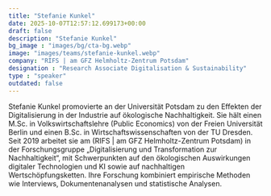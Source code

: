 ```yaml
---
title: "Stefanie Kunkel"
date: 2025-10-07T12:57:12.699173+00:00
draft: false
description: "Stefanie Kunkel"
bg_image : "images/bg/cta-bg.webp"
image: "images/teams/stefanie-kunkel.webp"
company: "RIFS | am GFZ Helmholtz-Zentrum Potsdam"
designation : "Research Associate Digitalisation & Sustainability"
type : "speaker"
outdated: false
---
```


Stefanie Kunkel promovierte an der Universität Potsdam zu den Effekten der Digitalisierung in der Industrie auf ökologische Nachhaltigkeit. Sie hält einen M.Sc. in Volkswirtschaftslehre (Public Economics) von der Freien Universität Berlin und einen B.Sc. in Wirtschaftswissenschaften von der TU Dresden.
Seit 2019 arbeitet sie am (RIFS | am GFZ Helmholtz-Zentrum Potsdam) in der Forschungsgruppe „Digitalisierung und Transformation zur Nachhaltigkeit“, mit Schwerpunkten auf den ökologischen Auswirkungen digitaler Technologien und KI sowie auf nachhaltigen Wertschöpfungsketten. Ihre Forschung kombiniert empirische Methoden wie Interviews, Dokumentenanalysen und statistische Analysen.
